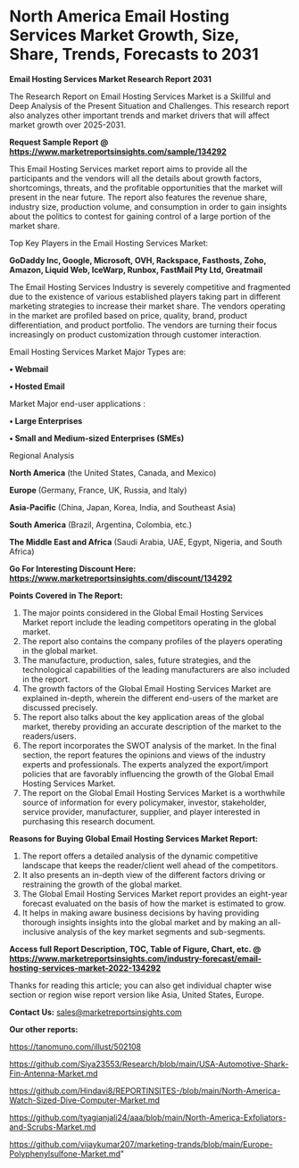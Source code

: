 # North America Email Hosting Services Market Growth, Size, Share, Trends, Forecasts to 2031

<strong>Email Hosting Services Market Research Report 2031</strong>

The Research Report on Email Hosting Services Market is a Skillful and Deep Analysis of the Present Situation and Challenges. This research report also analyzes other important trends and market drivers that will affect market growth over 2025-2031.

<strong>Request Sample Report @ <a href=https://www.marketreportsinsights.com/sample/134292>https://www.marketreportsinsights.com/sample/134292</a></strong>

This Email Hosting Services market report aims to provide all the participants and the vendors will all the details about growth factors, shortcomings, threats, and the profitable opportunities that the market will present in the near future. The report also features the revenue share, industry size, production volume, and consumption in order to gain insights about the politics to contest for gaining control of a large portion of the market share.

Top Key Players in the Email Hosting Services Market:

<strong>GoDaddy Inc, Google, Microsoft, OVH, Rackspace, Fasthosts, Zoho, Amazon, Liquid Web, IceWarp, Runbox, FastMail Pty Ltd, Greatmail</strong>

The Email Hosting Services Industry is severely competitive and fragmented due to the existence of various established players taking part in different marketing strategies to increase their market share. The vendors operating in the market are profiled based on price, quality, brand, product differentiation, and product portfolio. The vendors are turning their focus increasingly on product customization through customer interaction.

Email Hosting Services Market Major Types are:

<strong>• Webmail

• Hosted Email</strong>

Market Major end-user applications :

<strong>• Large Enterprises

• Small and Medium-sized Enterprises (SMEs)</strong>

Regional Analysis

</u><strong><b>North America</b></strong> (the United States, Canada, and Mexico)

<strong><b>Europe </b></strong>(Germany, France, UK, Russia, and Italy)

<strong><b>Asia-Pacific</b></strong> (China, Japan, Korea, India, and Southeast Asia)

<strong><b>South America</b></strong> (Brazil, Argentina, Colombia, etc.)

<strong><b>The Middle East and Africa</b></strong> (Saudi Arabia, UAE, Egypt, Nigeria, and South Africa)

<strong>Go For Interesting Discount Here: <a href=https://www.marketreportsinsights.com/discount/134292>https://www.marketreportsinsights.com/discount/134292</a></strong>

<strong>Points Covered in The Report:</strong>
<ol>
  <li>The major points considered in the Global Email Hosting Services Market report include the leading competitors operating in the global market.</li>
  <li>The report also contains the company profiles of the players operating in the global market.</li>
  <li>The manufacture, production, sales, future strategies, and the technological capabilities of the leading manufacturers are also included in the report.</li>
  <li>The growth factors of the Global Email Hosting Services Market are explained in-depth, wherein the different end-users of the market are discussed precisely.</li>
  <li>The report also talks about the key application areas of the global market, thereby providing an accurate description of the market to the readers/users.</li>
  <li>The report incorporates the SWOT analysis of the market. In the final section, the report features the opinions and views of the industry experts and professionals. The experts analyzed the export/import policies that are favorably influencing the growth of the Global Email Hosting Services Market.</li>
  <li>The report on the Global Email Hosting Services Market is a worthwhile source of information for every policymaker, investor, stakeholder, service provider, manufacturer, supplier, and player interested in purchasing this research document.</li>
</ol>
<strong>Reasons for Buying Global Email Hosting Services Market Report:</strong>

<ol>
  <li>The report offers a detailed analysis of the dynamic competitive landscape that keeps the reader/client well ahead of the competitors.</li>
  <li>It also presents an in-depth view of the different factors driving or restraining the growth of the global market.</li>
  <li>The Global Email Hosting Services Market report provides an eight-year forecast evaluated on the basis of how the market is estimated to grow.</li>
  <li>It helps in making aware business decisions by having providing thorough insights insights into the global market and by making an all-inclusive analysis of the key market segments and sub-segments.</li>
</ol>
<strong>Access full Report Description, TOC, Table of Figure, Chart, etc. @ <a href=https://www.marketreportsinsights.com/industry-forecast/email-hosting-services-market-2022-134292>https://www.marketreportsinsights.com/industry-forecast/email-hosting-services-market-2022-134292</a></strong>


Thanks for reading this article; you can also get individual chapter wise section or region wise report version like Asia, United States, Europe.

<strong>Contact Us:</strong>
sales@marketreportsinsights.com

<strong>Our other reports:</strong>

<a href=https://tanomuno.com/illust/502108>https://tanomuno.com/illust/502108</a>

<a href=https://github.com/Siya23553/Research/blob/main/USA-Automotive-Shark-Fin-Antenna-Market.md>https://github.com/Siya23553/Research/blob/main/USA-Automotive-Shark-Fin-Antenna-Market.md</a>

<a href=https://github.com/Hindavi8/REPORTINSITES-/blob/main/North-America-Watch-Sized-Dive-Computer-Market.md>https://github.com/Hindavi8/REPORTINSITES-/blob/main/North-America-Watch-Sized-Dive-Computer-Market.md</a>

<a href=https://github.com/tyagianjali24/aaa/blob/main/North-America-Exfoliators-and-Scrubs-Market.md>https://github.com/tyagianjali24/aaa/blob/main/North-America-Exfoliators-and-Scrubs-Market.md</a>

<a href=https://github.com/vijaykumar207/marketing-trands/blob/main/Europe-Polyphenylsulfone-Market.md>https://github.com/vijaykumar207/marketing-trands/blob/main/Europe-Polyphenylsulfone-Market.md</a>"
